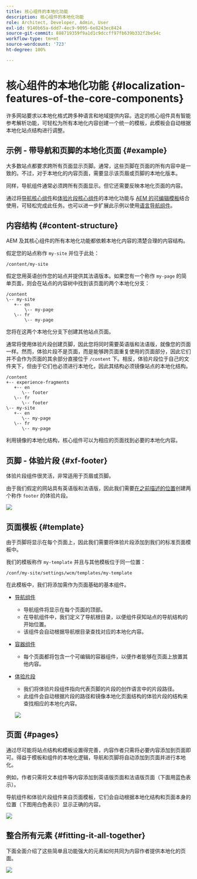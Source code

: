 ```yaml
---
title: 核心组件的本地化功能
description: 核心组件的本地化功能
role: Architect, Developer, Admin, User
exl-id: 9140b65a-6dd7-4ec9-9095-6e8243ec8424
source-git-commit: 888719359f9a1d1c9dccff97fb639b332f2be54c
workflow-type: tm+mt
source-wordcount: '723'
ht-degree: 100%

---
```


# 核心组件的本地化功能 {#localization-features-of-the-core-components}

许多网站要求以本地化格式跨多种语言和地域提供内容。选定的核心组件具有智能参考解析功能，可轻松为所有本地化内容创建一个统一的模板，此模板会自动根据本地化站点结构进行调整。

## 示例 - 带导航和页脚的本地化页面 {#example}

大多数站点都要求跨所有页面显示页脚。通常，这些页脚在页面的所有内容中是一致的。不过，对于本地化的内容页面，需要显示该页眉或页脚的本地化版本。

同样，导航组件通常必须跨所有页面显示。但它还需要反映本地化页面的内容。

通过将[导航核心组件](/help/components/navigation.md)和[体验片段核心组件](/help/components/experience-fragment.md)的本地化功能与 [AEM 的可编辑模板](https://experienceleague.adobe.com/docs/experience-manager-cloud-service/sites/authoring/features/templates.html)结合使用，可轻松完成此任务。也可以进一步扩展此示例以使用[语言导航组件](/help/components/language-navigation.md)。

## 内容结构 {#content-structure}

AEM 及其核心组件的所有本地化功能都依赖本地化内容的清楚合理的内容结构。

假定您的站点称作 `my-site` 并位于此处：

```
/content/my-site
```

假定您用英语创作您的站点并提供其法语版本。如果您有一个称作 `my-page` 的简单页面，则会在站点的内容树中找到该页面的两个本地化分支：

```
/content
\-- my-site
   +-- en
       \-- my-page
   \-- fr
       \-- my-page
```

您将在这两个本地化分支下创建其他站点页面。

通常将使用体验片段创建页脚，因此您将同时需要英语版和法语版，就像您的页面一样。然而，体验片段不是页面，而是能够跨页面重复使用的页面部分，因此它们并不会作为页面的其余部分直接位于 `/content` 下。相反，体验片段位于自己的文件夹下，但由于它们也必须进行本地化，因此其结构必须镜像站点的本地化结构。

```
/content
+-- experience-fragments
   +-- en
      \-- footer
   \-- fr
      \-- footer
\-- my-site
   +-- en
      \-- my-page
   \-- fr
      \-- my-page
```

利用镜像的本地化结构，核心组件可以为相应的页面找到必要的本地化内容。

## 页脚 - 体验片段 {#xf-footer}

体验片段组件很灵活，非常适用于页眉或页脚。

由于我们假定的网站具有英语版和法语版，因此我们需要[在之前描述的位置](#content-structure)创建两个称作 `footer` 的体验片段。

![](/help/assets/screen-shot-2019-09-09-11.08.28.png)

## 页面模板 {#template}

由于页脚将显示在每个页面上，因此我们需要将体验片段添加到我们的标准页面模板中。

我们的模板称作 `my-template` 并且与其他模板位于同一位置：

```
/conf/my-site/settings/wcm/templates/my-template
```

在此模板中，我们将添加需作为页面基础的基本组件。

* [导航组件](/help/components/navigation.md)
   * 导航组件将显示在每个页面的顶部。
   * 在导航组件中，我们定义了导航根目录，以便组件获知站点的导航结构的开始位置。
   * 该组件会自动根据导航根目录查找对应的本地化内容。
* [容器组件](/help/components/container.md)
   * 每个页面都将包含一个可编辑的容器组件，以便作者能够在页面上放置其他内容。
* [体验片段](/help/components/experience-fragment.md)
   * 我们将体验片段组件指向代表页脚的片段的创作语言中的片段路径。
   * 此组件会自动根据片段的路径和镜像本地化页面结构的体验片段的结构来查找相应的本地化内容。

   ![](/help/assets/screen-shot-2019-09-09-11.20.10.png)

## 页面 {#pages}

通过尽可能将站点结构和模板设置得完善，内容作者只需将必要内容添加到页面即可。得益于模板和组件的本地化逻辑，导航和页脚将自动添加到页面并进行本地化。

例如，作者只需将文本组件等内容添加到英语版页面和法语版页面（下面用蓝色表示）。

导航组件和体验片段组件来自页面模板，它们会自动根据本地化结构和页面本身的位置（下图用白色表示）显示正确的内容。

![](/help/assets/screen-shot-2019-09-09-11.22.14.png)

## 整合所有元素 {#fitting-it-all-together}

下面全面介绍了这些简单且功能强大的元素如何共同为内容作者提供本地化的页面。

![](/help/assets/screen-shot-2019-09-09-11.27.58.png)
